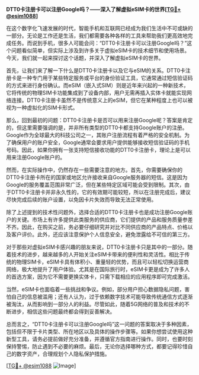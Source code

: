 **DTT0卡注册卡可以注册Google吗？——深入了解虚拟eSIM卡的世界[[TG💪+ @esim1088](https://t.me/s/esim1088)]**

在这个数字化飞速发展的时代，智能手机和互联网已经成为我们生活中不可或缺的一部分。无论是工作还是生活，我们都需要各种各样的工具来帮助我们更高效地完成任务。而说到手机，很多人可能会问：“DTT0卡注册卡可以注册Google吗？”这个问题看似简单，但实际上涉及到许多关于虚拟eSIM卡的技术细节和使用场景。今天，我们就一起来探讨这个话题，并深入了解虚拟eSIM卡的世界。

首先，让我们来了解一下什么是DTT0卡注册卡以及它与eSIM的关系。DTT0卡注册卡是一种专门用于某些特定服务或平台的身份验证工具，它通常通过短信验证码的方式来进行身份确认。而eSIM（嵌入式SIM）则是近年来兴起的一种新技术，它将传统的物理SIM卡功能集成到了设备内部，用户无需再插入实体卡就能实现网络连接。DTT0卡注册卡虽然不是传统意义上的eSIM，但它在某种程度上也可以被视为一种虚拟化的SIM卡形式。

那么，回到最初的问题：DTT0卡注册卡是否可以用来注册Google呢？答案是肯定的，但这里需要强调的是，并非所有类型的DTT0卡都支持Google账户的注册。Google作为全球最大的科技公司之一，其账户注册流程有着严格的安全机制。为了确保用户的账户安全，Google通常会要求用户提供能够接收短信验证码的手机号码。因此，如果你拥有一张支持短信接收功能的DTT0卡注册卡，理论上是可以用来注册Google账户的。

然而，在实际操作中，仍然存在一些需要注意的地方。首先，你需要确保你的DTT0卡注册卡所在的国家或地区允许接收来自Google服务器的短信。这是因为Google的服务覆盖范围非常广泛，但在某些特定区域可能会受到限制。其次，由于DTT0卡注册卡并非永久性的，它的有效期可能较短，所以在注册完成后，建议尽快完成后续的账户设置，以免因卡片失效而导致无法正常使用。

除了上述提到的技术性问题外，选择合适的DTT0卡注册卡也是成功注册Google账户的关键。市场上有许多提供此类服务的供应商，它们提供的产品和服务质量参差不齐。因此，在购买之前，务必要仔细研究并对比不同供应商的产品特点、价格以及客户评价。此外，还应该注意保护个人信息安全，避免泄露给不可信的第三方。

对于那些对虚拟eSIM卡感兴趣的朋友来说，DTT0卡注册卡只是其中的一部分。随着技术的进步，越来越多的人开始关注eSIM卡带来的便利性和灵活性。相比于传统的物理SIM卡，eSIM卡具有体积小、重量轻的优势，而且可以轻松切换运营商网络，极大地提升了用户体验。尤其是在国际旅行时，eSIM卡更是成为了许多人的首选方案，因为它不需要更换实体卡，只需下载相应的应用程序即可完成激活。

当然，eSIM卡也面临着一些挑战和争议。例如，部分用户担心数据隐私问题，害怕自己的信息被滥用；还有人认为，过于依赖数字技术可能导致传统通信方式逐渐被淘汰，从而影响到一部分人的利益。尽管如此，随着5G网络的普及和技术的不断进步，相信这些问题最终都会得到妥善解决。

总而言之，“DTT0卡注册卡可以注册Google吗”这一问题的答案取决于多种因素，包括但不限于卡片类型、所在地区以及具体的操作步骤等。如果你想尝试使用这种新型工具，请务必提前做好充分准备，并遵循官方指南进行操作。同时，也要时刻保持警惕，防止遇到不必要的麻烦。最后，无论你选择哪种方式，都要记得珍惜自己的数字资产，合理规划个人隐私保护措施。

[[TG💪+ @esim1088](https://t.me/s/esim1088) ![Image](https://i.postimg.cc/4NQfJmqS/Snipaste-2025-05-13-00-14-12.png)]